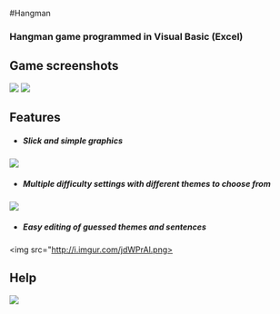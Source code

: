 #Hangman

### Hangman game programmed in Visual Basic (Excel)

## Game screenshots
<img src="http://i.imgur.com/HlBkek1.png">
<img src="http://i.imgur.com/aA1qavm.png">

## Features
* ##### Slick and simple graphics
<img src="http://i.imgur.com/IxZ7tZF.png">


* ##### Multiple difficulty settings with different themes to choose from
<img src="http://i.imgur.com/ie4tcWf.png">


* ##### Easy editing of guessed themes and sentences
<img src="http://i.imgur.com/jdWPrAl.png>

## Help
<img src="http://i.imgur.com/d0fd5iE.png">
